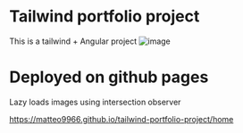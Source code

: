 # Tailwind portfolio project
This is a tailwind + Angular project
![image](https://github.com/matteo9966/tailwind-portfolio-project/assets/75813215/3c80ee7d-d0b5-4c57-9be7-3b4d97c81014)

# Deployed on github pages

Lazy loads images using intersection observer

https://matteo9966.github.io/tailwind-portfolio-project/home


